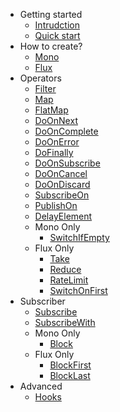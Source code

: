 <!-- docs/_sidebar.md -->

- Getting started
  - [Intrudction](introduction.md)
  - [Quick start](quickstart.md)
- How to create?
  - [Mono](mono/create.md)
  - [Flux](flux/create.md)
- Operators
  - [Filter](share/filter.md)
  - [Map](share/map.md)
  - [FlatMap](todo.md)
  - [DoOnNext](share/do_on_next.md)
  - [DoOnComplete](share/do_on_complete.md)
  - [DoOnError](share/do_on_error.md)
  - [DoFinally](share/do_finally.md)
  - [DoOnSubscribe](share/do_on_subscribe.md)
  - [DoOnCancel](share/do_on_cancel.md)
  - [DoOnDiscard](share/do_on_discard.md)
  - [SubscribeOn](share/subscribe_on.md)
  - [PublishOn](unimplement.md)
  - [DelayElement](share/delay_element.md)
  - Mono Only
    - [SwitchIfEmpty](mono/switch_if_empty.md)
  - Flux Only
    - [Take](flux/take.md)
    - [Reduce](unimplement.md)
    - [RateLimit](unimplement.md)
    - [SwitchOnFirst](flux/switch_on_first.md)
- Subscriber
  - [Subscribe](todo.md)
  - [SubscribeWith](todo.md)
  - Mono Only
    - [Block](mono/block.md)
  - Flux Only
    - [BlockFirst](flux/block_first.md)
    - [BlockLast](flux/block_last.md)
- Advanced
  - [Hooks](todo.md)
